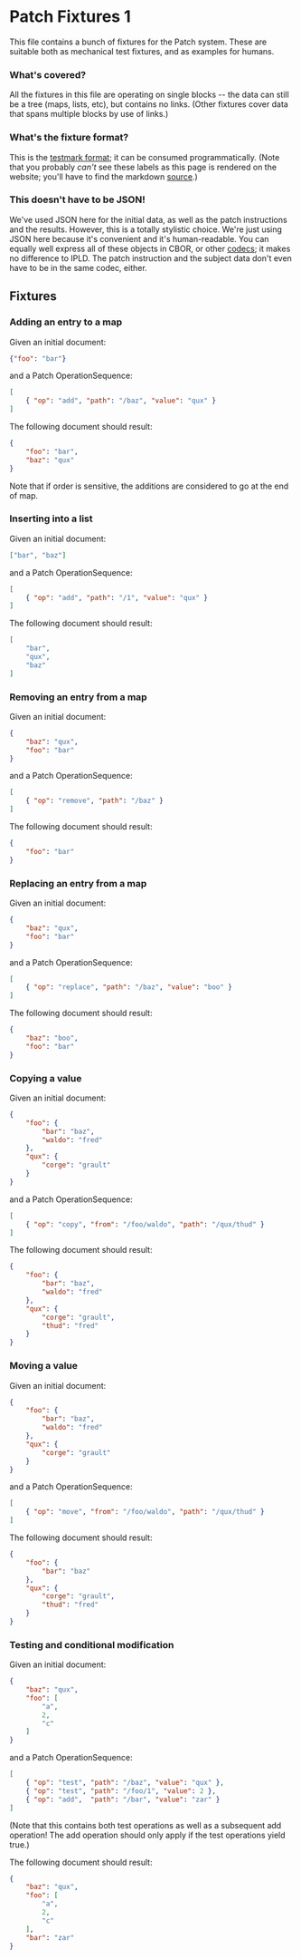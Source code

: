 Patch Fixtures 1
================

This file contains a bunch of fixtures for the Patch system.
These are suitable both as mechanical test fixtures, and as examples for humans.

### What's covered?

All the fixtures in this file are operating on single blocks --
the data can still be a tree (maps, lists, etc), but contains no links.
(Other fixtures cover data that spans multiple blocks by use of links.)

### What's the fixture format?

This is the [testmark format](https://github.com/warpfork/go-testmark);
it can be consumed programmatically.
(Note that you probably _can't_ see these labels as this page is rendered on the website;
you'll have to find the markdown [source](/specs/about/#source).)

### This doesn't have to be JSON!

We've used JSON here for the initial data, as well as the patch instructions and the results.
However, this is a totally stylistic choice.  We're just using JSON here because it's convenient and it's human-readable.
You can equally well express all of these objects in CBOR, or other [codecs](/docs/codecs/); it makes no difference to IPLD.
The patch instruction and the subject data don't even have to be in the same codec, either.


Fixtures
--------

### Adding an entry to a map

Given an initial document:

[testmark]:# (adding-a-map-entry/initial)
```json
{"foo": "bar"}
```
   
and a Patch OperationSequence:

[testmark]:# (adding-a-map-entry/patch)
```json
[
	{ "op": "add", "path": "/baz", "value": "qux" }
]
```

The following document should result:

[testmark]:# (adding-a-map-entry/result)
```json
{
	"foo": "bar",
	"baz": "qux"
}
```

Note that if order is sensitive, the additions are considered to go at the end of map.


### Inserting into a list

Given an initial document:

[testmark]:# (inserting-into-a-list/initial)
```json
["bar", "baz"]
```

and a Patch OperationSequence:

[testmark]:# (inserting-into-a-list/patch)
```json
[
	{ "op": "add", "path": "/1", "value": "qux" }
]
```

The following document should result:

[testmark]:# (inserting-into-a-list/result)
```json
[
	"bar",
	"qux",
	"baz"
]
```


### Removing an entry from a map

Given an initial document:

[testmark]:# (removing-map-entry/initial)
```json
{
	"baz": "qux",
	"foo": "bar"
}
```

and a Patch OperationSequence:

[testmark]:# (removing-map-entry/patch)
```json
[
	{ "op": "remove", "path": "/baz" }
]
```

The following document should result:

[testmark]:# (removing-map-entry/result)
```json
{
	"foo": "bar"
}
```


### Replacing an entry from a map

Given an initial document:

[testmark]:# (replacing-map-entry/initial)
```json
{
	"baz": "qux",
	"foo": "bar"
}
```

and a Patch OperationSequence:

[testmark]:# (replacing-map-entry/patch)
```json
[
	{ "op": "replace", "path": "/baz", "value": "boo" }
]
```

The following document should result:

[testmark]:# (replacing-map-entry/result)
```json
{
	"baz": "boo",
	"foo": "bar"
}
```


### Copying a value

Given an initial document:

[testmark]:# (copy/initial)
```json
{
	"foo": {
		"bar": "baz",
		"waldo": "fred"
	},
	"qux": {
		"corge": "grault"
	}
}
```

and a Patch OperationSequence:

[testmark]:# (copy/patch)
```json
[
	{ "op": "copy", "from": "/foo/waldo", "path": "/qux/thud" }
]
```

The following document should result:

[testmark]:# (copy/result)
```json
{
	"foo": {
		"bar": "baz",
		"waldo": "fred"
	},
	"qux": {
		"corge": "grault",
		"thud": "fred"
	}
}
```


### Moving a value

Given an initial document:

[testmark]:# (move/initial)
```json
{
	"foo": {
		"bar": "baz",
		"waldo": "fred"
	},
	"qux": {
		"corge": "grault"
	}
}
```

and a Patch OperationSequence:

[testmark]:# (move/patch)
```json
[
	{ "op": "move", "from": "/foo/waldo", "path": "/qux/thud" }
]
```

The following document should result:

[testmark]:# (move/result)
```json
{
	"foo": {
		"bar": "baz"
	},
	"qux": {
		"corge": "grault",
		"thud": "fred"
	}
}
```


### Testing and conditional modification

Given an initial document:

[testmark]:# (test-and-conditional-modify/initial)
```json
{
	"baz": "qux",
	"foo": [
		"a",
		2,
		"c"
	]
}
```

and a Patch OperationSequence:

[testmark]:# (test-and-conditional-modify/patch)
```json
[
	{ "op": "test", "path": "/baz", "value": "qux" },
	{ "op": "test", "path": "/foo/1", "value": 2 },
	{ "op": "add",  "path": "/bar", "value": "zar" }
]
```

(Note that this contains both test operations as well as a subsequent add operation!
The add operation should only apply if the test operations yield true.)

The following document should result:

[testmark]:# (test-and-conditional-modify/result)
```json
{
	"baz": "qux",
	"foo": [
		"a",
		2,
		"c"
	],
	"bar": "zar"
}
```
